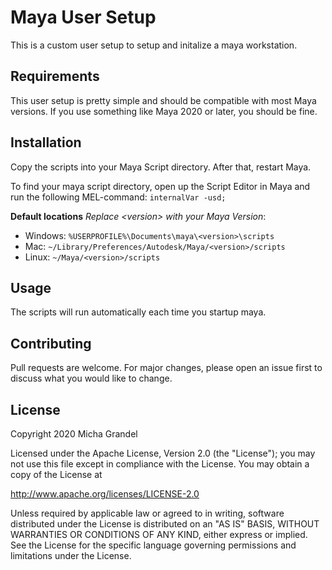 # Maya User Setup

This is a custom user setup to setup and initalize a maya workstation. 

## Requirements

This user setup is pretty simple and should be compatible with most Maya versions.
If you use something like Maya 2020 or later, you should be fine.

## Installation

Copy the scripts into your Maya Script directory. After that, restart Maya.

To find your maya script directory, open up the Script Editor in Maya and run the following MEL-command:
```internalVar -usd;```

**Default locations** *Replace &lt;version&gt; with your Maya Version*:

- Windows: `%USERPROFILE%\Documents\maya\<version>\scripts`
- Mac: `~/Library/Preferences/Autodesk/Maya/<version>/scripts`
- Linux: `~/Maya/<version>/scripts`

## Usage

The scripts will run automatically each time you startup maya.

## Contributing

Pull requests are welcome. For major changes, please open an issue first to discuss what you would like to change.

## License

Copyright 2020 Micha Grandel

Licensed under the Apache License, Version 2.0 (the "License");
you may not use this file except in compliance with the License.
You may obtain a copy of the License at

  http://www.apache.org/licenses/LICENSE-2.0

Unless required by applicable law or agreed to in writing, software
distributed under the License is distributed on an "AS IS" BASIS,
WITHOUT WARRANTIES OR CONDITIONS OF ANY KIND, either express or implied.
See the License for the specific language governing permissions and
limitations under the License.
